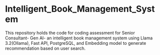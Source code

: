 # Intelligent_Book_Management_System
This repository holds the code for coding assessment for Senior Consultant- Gen AI- an intelligent book management system using Llama 3.2(Ollama), Fast API, PostgreSQL, and Embedding model to generate recommendation based on user search.
